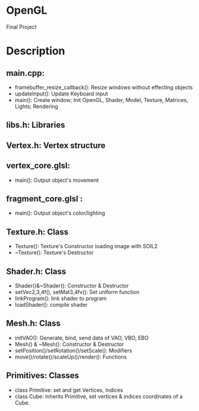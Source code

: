 # OpenGL
Final Project

# Description
## main.cpp:
- framebuffer_resize_callback(): Resize windows without effecting objects
- updateInput(): Update Keyboard input
- main(): Create window; Init OpenGL, Shader, Model, Texture, Matrices, Lights; Rendering
## libs.h: Libraries
## Vertex.h: Vertex structure
## vertex_core.glsl:
- main(): Output object's movement
## fragment_core.glsl :
- main(): Output object's color/lighting
## Texture.h: Class
- Texture(): Texture's Constructor loading image with SOIL2
- ~Texture(): Texture's Destructor
## Shader.h: Class
- Shader()&~Shader(): Constructor & Destructor
- setVec2,3,4f(), setMat3,4fv(): Set uniform function
- linkProgram(): link shader to program
- loadShader(): compile shader
## Mesh.h: Class
- initVAO(): Generate, bind, send data of VAO, VBO, EBO
- Mesh() & ~Mesh(): Constructor & Destructor
- setPosition()/setRotation()/setScale(): Modifiers
- move()/rotate()/scaleUp()/render(): Functions
## Primitives: Classes
- class Primitive: set and get Vertices, Indices
- class Cube: inherits Primitive, set vertices & indices coordinates of a Cube. 
